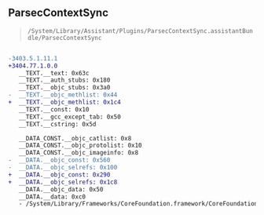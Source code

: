 ## ParsecContextSync

> `/System/Library/Assistant/Plugins/ParsecContextSync.assistantBundle/ParsecContextSync`

```diff

-3403.5.1.11.1
+3404.77.1.0.0
   __TEXT.__text: 0x63c
   __TEXT.__auth_stubs: 0x180
   __TEXT.__objc_stubs: 0x3a0
-  __TEXT.__objc_methlist: 0x44
+  __TEXT.__objc_methlist: 0x1c4
   __TEXT.__const: 0x10
   __TEXT.__gcc_except_tab: 0x50
   __TEXT.__cstring: 0x5d

   __DATA_CONST.__objc_catlist: 0x8
   __DATA_CONST.__objc_protolist: 0x10
   __DATA_CONST.__objc_imageinfo: 0x8
-  __DATA.__objc_const: 0x560
-  __DATA.__objc_selrefs: 0x100
+  __DATA.__objc_const: 0x290
+  __DATA.__objc_selrefs: 0x1c8
   __DATA.__objc_data: 0x50
   __DATA.__data: 0xc0
   - /System/Library/Frameworks/CoreFoundation.framework/CoreFoundation

```

